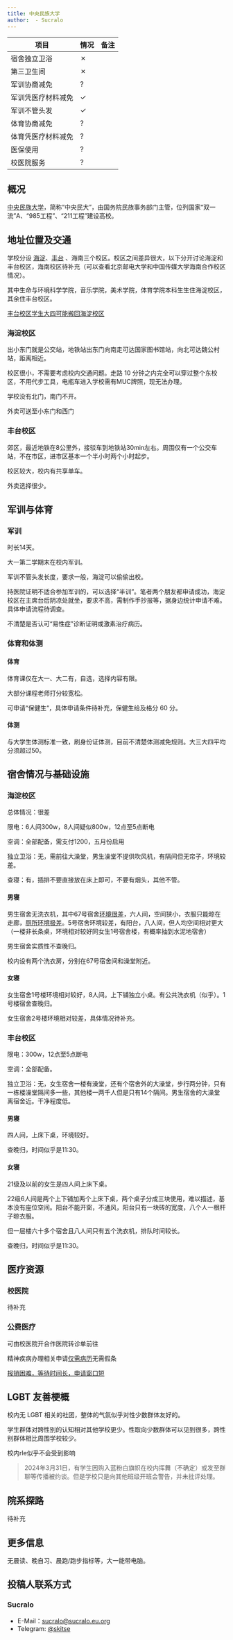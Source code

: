 ```yaml
---
title: 中央民族大学
author:  - Sucralo
---
```


| 项目  | 情况  | 备注  |
| --- | --- | --- |
| 宿舍独立卫浴 | ✗   |     |
| 第三卫生间 | ✗   |     |
| 军训协商减免 | ?   |     |
| 军训凭医疗材料减免 | ✓   |     |
| 军训不管头发 | ✓   |     |
| 体育协商减免 | ?   |     |
| 体育凭医疗材料减免 | ?   |     |
| 医保使用 | ?   |     |
| 校医院服务 | ?   |     |

## 概况

[中央民族大学](https://www.muc.edu.cn/)，简称“中央民大”，由国务院民族事务部门主管，位列国家“双一流”A、“985工程”、“211工程”建设高校。

## 地址位置及交通

学校分设 [海淀](https://www.amap.com/place/B000A761D9)、[丰台](https://www.amap.com/place/B0FFIDGQXD) 、海南三个校区。校区之间差异很大，以下分开讨论海淀和丰台校区，海南校区待补充（可以查看北京邮电大学和中国传媒大学海南合作校区情况）。

其中生命与环境科学学院，音乐学院，美术学院，体育学院本科生生住海淀校区，其余住丰台校区。

<u>丰台校区学生大四可能搬回海淀校区</u>

### 海淀校区

出小东门就是公交站，地铁站出东门向南走可达国家图书馆站，向北可达魏公村站，距离相近。

校区很小，不需要考虑校内交通问题。走路 10 分钟之内完全可以穿过整个东校区，不用代步工具，电瓶车进入学校需有MUC牌照，现无法办理。

学校没有北门，南门不开。

外卖可送至小东门和西门

### 丰台校区

郊区，最近地铁在8公里外，接驳车到地铁站30min左右。周围仅有一个公交车站，不在市区，进市区基本一个半小时两个小时起步。

校区较大，校内有共享单车。

外卖选择很少。

## 军训与体育

### 军训

时长14天。

大一第二学期末在校内军训。

军训不管头发长度，要求一般，海淀可以偷偷出校。

持医院证明不适合参加军训的，可以选择“半训”。笔者两个朋友都申请成功，海淀校区在主席台后阴凉处就坐，要求不高，需制作手抄报等，据身边统计申请不难。具体申请流程待调查。

不清楚是否认可“易性症”诊断证明或激素治疗病历。

### 体育和体测

#### 体育

体育课仅在大一、大二有，自选，选择内容有限。

大部分课程老师打分较宽松。

可申请“保健生“，具体申请条件待补充，保健生给及格分 60 分。

#### 体测

与大学生体测标准一致，刷身份证体测，目前不清楚体测减免规则。大三大四平均分须超过50。

## 宿舍情况与基础设施

### 海淀校区

总体情况：很差

限电：6人间300w，8人间疑似800w，12点至5点断电

空调：全部配备，需支付1200，五月份启用

独立卫浴：无，需前往大澡堂，男生澡堂不提供吹风机，有隔间但无帘子，环境较差。

查寝：有，插排不要直接放在床上即可，不要有烟头，其他不管。

#### 男寝

男生宿舍无洗衣机，其中67号宿舍<u>环境很差</u>，六人间，空间狭小，衣服只能晾在走廊，<u>厕所环境极差</u>。5号宿舍环境较差，有阳台，八人间，但人均空间相对更大（一楼非长条桌，环境相对较好同女生1号宿舍楼，有概率抽到水泥地宿舍）

男生宿舍实质性不查晚归。

校内设有两个洗衣房，分别在67号宿舍间和澡堂附近。

#### 女寝

女生宿舍1号楼环境相对较好，8人间。上下铺独立小桌。有公共洗衣机（似乎）。1号楼宿舍查晚归。

女生宿舍2号楼环境相对较差，具体情况待补充。

### 丰台校区

限电：300w，12点至5点断电

空调：全部配备。

独立卫浴：无，女生宿舍一楼有澡堂，还有个宿舍外的大澡堂，步行两分钟，只有一栋楼澡堂隔间多一些，其他楼一两千人但是只有14个隔间。男生宿舍的大澡堂离宿舍近。干净程度低。

#### 男寝

四人间，上床下桌，环境较好。

查晚归，时间似乎是11:30。

#### 女寝

21级及以前的女生是四人间上床下桌。

22级6人间是两个上下铺加两个上床下桌，两个桌子分成三块使用，难以描述，基本没有座位空间。阳台不能开窗，不通风，阳台只有一块砖的宽度，八个人一根杆子晾衣服。

但一层楼六十多个宿舍且八人间只有五个洗衣机，排队时间较长。

查晚归，时间似乎是11:30。

## 医疗资源

### 校医院

待补充

### 公费医疗

可由校医院开合作医院转诊单前往

精神疾病办理相关申请<u>仅需病历</u>无需假条

<u>报销困难，等待时间长，申请窗口短</u>

## LGBT 友善梗概

校内无 LGBT 相关的社团，整体的气氛似乎对性少数群体友好的。

学生群体对跨性别的认知相对其他学校更少。性取向少数群体可以见到很多，跨性别群体相比周围学校较少。

校内rle似乎不会受到影响

> 2024年3月31日，有学生因购入蓝粉白旗帜在校内挥舞（不确定）或发至群聊等传播被约谈。但是学校只是向其他班级开班会警告，并未批评处理。

## 院系探路

待补充

## 更多信息

无晨读、晚自习、晨跑/跑步指标等，大一能带电脑。

## 投稿人联系方式

### Sucralo

- E-Mail：[sucralo@sucralo.eu.org](mailto:sucralo@sucralo.eu.org)
- Telegram: [@skitse](https://t.me/skitse)

<!-- ## 署名与联系方式 -->

